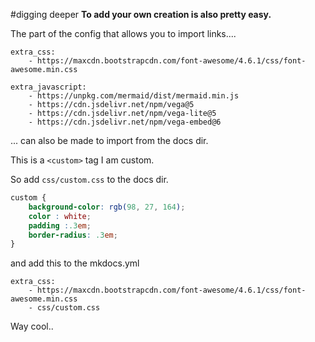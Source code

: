 #<custom>digging deeper</custom>
**To add your own creation is also pretty easy.**



The part of the config that allows you to import links....

    extra_css:
        - https://maxcdn.bootstrapcdn.com/font-awesome/4.6.1/css/font-awesome.min.css

    extra_javascript:
        - https://unpkg.com/mermaid/dist/mermaid.min.js
        - https://cdn.jsdelivr.net/npm/vega@5
        - https://cdn.jsdelivr.net/npm/vega-lite@5
        - https://cdn.jsdelivr.net/npm/vega-embed@6



... can also be made to import from the docs dir.

 This is a `<custom>` tag <custom >I am custom</custom>. 


So add `css/custom.css` to the docs dir.
```css
custom {
    background-color: rgb(98, 27, 164);
    color : white;
    padding :.3em;
    border-radius: .3em;
}
```

and add this to the mkdocs.yml
```
extra_css:
    - https://maxcdn.bootstrapcdn.com/font-awesome/4.6.1/css/font-awesome.min.css
    - css/custom.css
```

<div class='rotated'>Way cool.. </div>